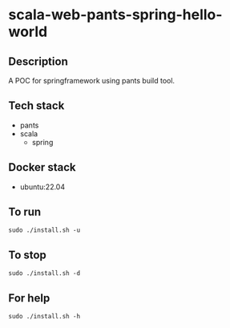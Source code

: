 # scala-web-pants-spring-hello-world

## Description
A POC for springframework using pants build tool.

## Tech stack
- pants
- scala
  - spring

## Docker stack
- ubuntu:22.04

## To run
`sudo ./install.sh -u`

## To stop
`sudo ./install.sh -d`

## For help
`sudo ./install.sh -h`

